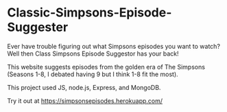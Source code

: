 # Classic-Simpsons-Episode-Suggester

Ever have trouble figuring out what Simpsons episodes you want to watch? Well then Class Simpsons Episode Suggestor has your back!

This website suggests episodes from the golden era of The Simpsons (Seasons 1-8, I debated having 9 but I think 1-8 fit the most).

This project used JS, node.js, Express, and MongoDB.

Try it out at https://simpsonsepisodes.herokuapp.com/
